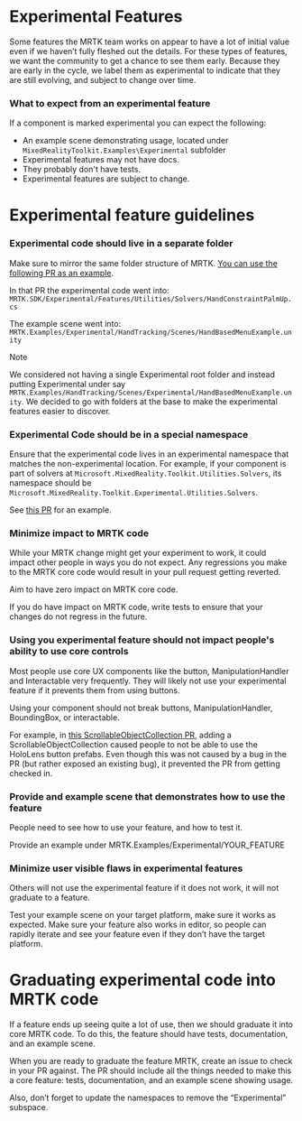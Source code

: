 # Experimental Features
Some features the MRTK team works on appear to have a lot of initial value even if we haven’t fully fleshed out the details. For these types of features, we want the community to get a chance to see them early. Because they are early in the cycle, we label them as experimental to indicate that they are still evolving, and subject to change over time.

### What to expect from an experimental feature
If a component is marked experimental you can expect the following:
- An example scene demonstrating usage, located under `MixedRealityToolkit.Examples\Experimental` subfolder
- Experimental features may not have docs.
- They probably don't have tests.
- Experimental features are subject to change. 


# Experimental feature guidelines
### Experimental code should live in a separate folder
 Make sure to mirror the same folder structure of MRTK. [You can use the following PR as an example](https://github.com/microsoft/MixedRealityToolkit-Unity/pull/4532). 


In that PR the experimental code went into:
`MRTK.SDK/Experimental/Features/Utilities/Solvers/HandConstraintPalmUp.cs`

The example scene went into:
`MRTK.Examples/Experimental/HandTracking/Scenes/HandBasedMenuExample.unity`

> [!NOTE]
> We considered not having a single Experimental root folder and instead putting Experimental under say `MRTK.Examples/HandTracking/Scenes/Experimental/HandBasedMenuExample.unity`. We decided to go with folders at the base to make the experimental features easier to discover.

### Experimental Code should be in a special namespace
Ensure that the experimental code lives in an experimental namespace that matches the non-experimental location. For example, 
if your component is part of solvers at `Microsoft.MixedReality.Toolkit.Utilities.Solvers`, its namespace should be `Microsoft.MixedReality.Toolkit.Experimental.Utilities.Solvers`.

See [this PR](https://github.com/microsoft/MixedRealityToolkit-Unity/pull/4532) for an example. 

### Minimize impact to MRTK code
While your MRTK change might get your experiment to work, it could impact other people in ways you do not expect.
Any regressions you make to the MRTK core code would result in your pull request getting reverted. 

Aim to have zero impact on MRTK core code. 

If you do have impact on MRTK code, write tests to ensure that your changes do not regress in the future.

### Using you experimental feature should not impact people's ability to use core controls
Most people use core UX components like the button, ManipulationHandler and Interactable very frequently. They will likely not use your experimental feature if it prevents them from using buttons. 

Using your component should not break buttons, ManipulationHandler, BoundingBox, or interactable.

For example, in [this ScrollableObjectCollection PR](https://github.com/microsoft/MixedRealityToolkit-Unity/pull/6001), adding a ScrollableObjectCollection caused people to not be able to use the HoloLens button prefabs. Even though this was not caused by a bug in the PR (but rather exposed an existing bug), it prevented the PR from getting checked in.

### Provide and example scene that demonstrates how to use the feature
People need to see how to use your feature, and how to test it.

Provide an example under MRTK.Examples/Experimental/YOUR_FEATURE

### Minimize user visible flaws in experimental features
Others will not use the experimental feature if it does not work, it will not graduate to a feature.

Test your example scene on your target platform, make sure it works as expected. Make sure your feature also works in editor, so people can rapidly iterate and see your feature even if they don’t have the target platform.


# Graduating experimental code into MRTK code  
If a feature ends up seeing quite a lot of use, then we should graduate it into core MRTK code. To do this, the feature should have tests, documentation, and an example scene. 

When you are ready to graduate the feature MRTK, create an issue to check in your PR against. The PR should include all the things needed to make this a core feature: tests, documentation, and an example scene showing usage. 

Also, don’t forget to update the namespaces to remove the “Experimental” subspace.
